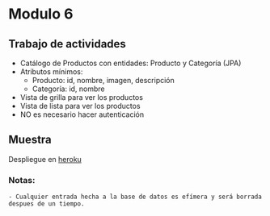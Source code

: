 # Modulo 6

## Trabajo de actividades

- Catálogo de Productos con entidades: Producto y Categoría (JPA)
- Atributos mínimos:
    - Producto: id, nombre, imagen, descripción
    - Categoría: id, nombre
- Vista de grilla para ver los productos
- Vista de lista para ver los productos
- NO es necesario hacer autenticación
## Muestra

Despliegue en [heroku](https://catalogo-productos-jpa.herokuapp.com)

### Notas:
    - Cualquier entrada hecha a la base de datos es efímera y será borrada despues de un tiempo.